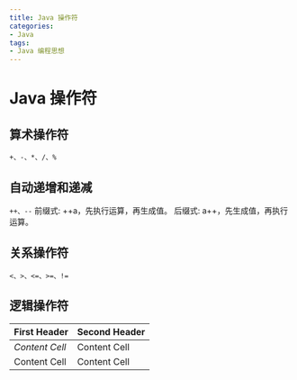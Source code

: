 ```yaml
---
title: Java 操作符
categories:
- Java
tags:
- Java 编程思想
---
```


# Java 操作符

## 算术操作符
`+、-、*、/、%`
##  自动递增和递减
`++、--`
前缀式: ++a，先执行运算，再生成值。
后缀式: a++，先生成值，再执行运算。
## 关系操作符
`<、>、<=、>=、!=`
## 逻辑操作符
First Header   | Second Header
  -------------  | -------------
  *Content Cell* | Content Cell
  Content Cell   | Content Cell

